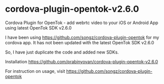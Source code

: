 # cordova-plugin-opentok-v2.6.0
Cordova Plugin for OpenTok - add webrtc video to your iOS or Android App using latest OpenTok SDK v2.6.0

I have been using https://github.com/songz/cordova-plugin-opentok for my cordova app. It has not been updated with the latest OpenTok SDK v2.6.0

So, I have just duplicate the code and added new SDKs.

Installation https://github.com/prabinyovan/cordova-plugin-opentok-v2.6.0

For instruction on usage, visit https://github.com/songz/cordova-plugin-opentok
